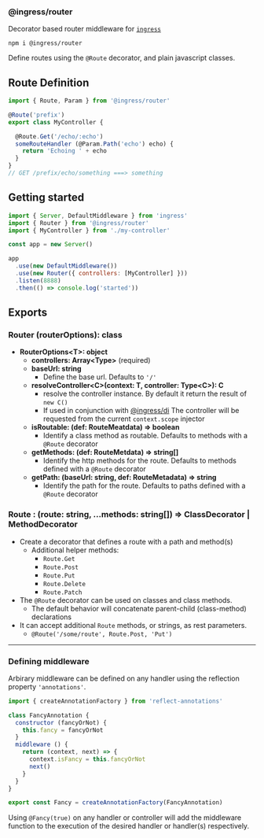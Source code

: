 ### @ingress/router
Decorator based router middleware for [`ingress`](https://github.com/ingress/core)

`npm i @ingress/router`

Define routes using the `@Route` decorator, and plain javascript classes.

## Route Definition

```javascript
import { Route, Param } from '@ingress/router'

@Route('prefix')
export class MyController {

  @Route.Get('/echo/:echo')
  someRouteHandler (@Param.Path('echo') echo) {
    return 'Echoing ' + echo
  }
}
// GET /prefix/echo/something ===> something
```

## Getting started

```javascript
import { Server, DefaultMiddleware } from 'ingress'
import { Router } from '@ingress/router'
import { MyController } from './my-controller'

const app = new Server()

app
  .use(new DefaultMiddleware())
  .use(new Router({ controllers: [MyController] }))
  .listen(8888)
  .then(() => console.log('started'))
```

## Exports

### **Router** (routerOptions): class

 - **RouterOptions\<T\>: object**
   - **controllers: Array\<Type\>** (required)
   - **baseUrl: string**
     - Define the base url. Defaults to `'/'`
   - **resolveController\<C\>(context: T, controller: Type\<C\>): C**
     - resolve the controller instance. By default it return the result of `new C()`
     - If used in conjunction with [@ingress/di](https://github.com/ingress/di)
     The controller will be requested from the current `context.scope` injector
   - **isRoutable: (def: RouteMeatdata) => boolean**
     - Identify a class method as routable. Defaults to methods with a `@Route` decorator
   - **getMethods: (def: RouteMetdata) => string[]**
     - Identify the http methods for the route. Defaults to methods defined with a `@Route` decorator
   - **getPath: (baseUrl: string, def: RouteMetadata) => string**
     - Identify the path for the route. Defaults to paths defined with a `@Route` decorator

### **Route** : (route: string, ...methods: string[]) => ClassDecorator | MethodDecorator

 - Create a decorator that defines a route with a path and method(s)
   - Additional helper methods:
     - `Route.Get`
     - `Route.Post`
     - `Route.Put`
     - `Route.Delete`
     - `Route.Patch`
 - The `@Route` decorator can be used on classes and class methods.
    - The default behavior will concatenate parent-child (class-method) declarations
 - It can accept additional `Route` methods, or strings, as rest parameters.
   - `@Route('/some/route', Route.Post, 'Put')`

---

### Defining middleware

Arbirary middleware can be defined on any handler using the reflection property `'annotations'`.

```javascript
import { createAnnotationFactory } from 'reflect-annotations'

class FancyAnnotation {
  constructor (fancyOrNot) {
    this.fancy = fancyOrNot
  }
  middleware () {
    return (context, next) => {
      context.isFancy = this.fancyOrNot
      next()
    }
  }
}

export const Fancy = createAnnotationFactory(FancyAnnotation)
```

Using `@Fancy(true)` on any handler or controller will add the middleware function to the execution of the desired handler or handler(s) respectively.
